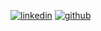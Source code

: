 [![linkedin](https://img.shields.io/badge/linkedin-blue?style=flat&logo=Linkedin&logoColor=white)](https://www.linkedin.com/in/ramiro-sena/)   [![github](https://img.shields.io/badge/GitHub-000000?style=flat&logo=GitHub&logoColor=white)](https://github.com/ramiro-sena)
